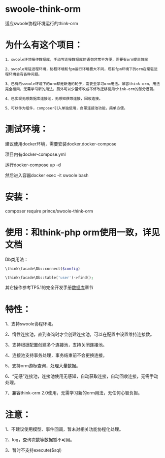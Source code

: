 # swoole-think-orm
适应swoole协程环境运行的think-orm

# 为什么有这个项目：

```
1、swoole环境操作数据库，手动写连接数据库的语句非常不方便，需要有orm提高效率

2、swoole常驻进程环境，协程环境和fpm运行环境极大不同，现有fpm环境下的orm在常驻进程环境会有各种问题。

3、已有的swoole环境下的orm都是新造的轮子，需要去学习orm用法。兼容think-orm，用法完全相同，无需学习新的用法，另外可以少量修改或不修改迁移使用think-orm的部分逻辑。

4、已实现无感数据库连接池，无感知获取连接，回收连接。

5、可以作为组件，composer引入单独使用，自带连接池功能，简单方便。
```

# 测试环境：

建议使用docker环境，需要安装docker,docker-compose

项目内有docker-compose.yml

运行docker-compose up -d

然后进入容器docker exec -it swoole bash

# 安装：
composer require prince/swoole-think-orm

# 使用：和think-php orm使用一致，详见文档
Db类用法：
~~~php
\think\facade\Db::connect($config)

\think\facade\Db::table('user')->find();
~~~

其它操作参考TP5.1的完全开发手册[数据库](https://www.kancloud.cn/manual/thinkphp5_1/353998)章节

# 特性：
1、支持swoole协程环境。

2、惰性连接池，直到查询时才会创建连接池，可以在配置中设置维持连接数。

3、支持根据配置创建多个连接池，支持关闭连接池。

4、连接池支持事务处理，事务结束前不会更换连接。

5、支持orm游标查询，处理大量数据。

6、“无感”连接池，连接池使用无感知，自动获取连接，自动回收连接，无需手动处理。

7、兼容think-orm 2.0使用，无需学习新的orm用法，无任何心智负担。

# 注意：
1、不建议使用模型、事件回调，暂未对相关功能协程化处理。

2、log，查询次数等数据暂不可用。

3、暂时不支持execute($sql)
